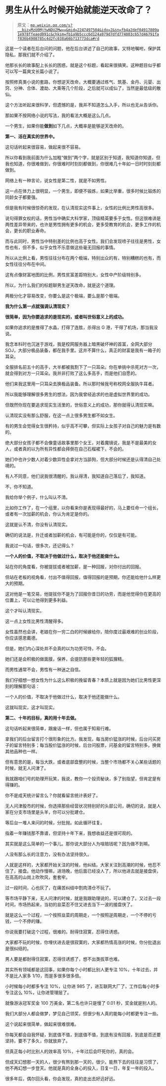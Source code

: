 # 男生从什么时候开始就能逆天改命了？

> 原文：[`mp.weixin.qq.com/s?__biz=MzU0MjYwNDU2Mw==&mid=2247497504&idx=2&sn=fb4a2def04917809a1e978ffeaed091c&chksm=fb1a9b5ccc6d124a979d7dfd774003c657d46791faf836b4908785c4d2fc038a66b713773dca#rd`](http://mp.weixin.qq.com/s?__biz=MzU0MjYwNDU2Mw==&mid=2247497504&idx=2&sn=fb4a2def04917809a1e978ffeaed091c&chksm=fb1a9b5ccc6d124a979d7dfd774003c657d46791faf836b4908785c4d2fc038a66b713773dca#rd)

这是一个读者在后台问的问题，他在后台讲述了自己的故事，又特地嘱咐，保护其隐私，那我们就不介绍了。

他那长长的故事配上长长的困惑，就是这个标题，看起来很搞笑。这种题目似乎都可以写一篇爽文长篇小说了。

按照修真类小说的套路，你想逆天改命，大概要通过练气、筑基、金丹、元婴、出窍、分神、合体、渡劫、大乘等几个阶段，之后就可以成仙了，当然是最低级的散仙。

这个方法听起来很科学，但遗憾的是，我并不知道怎么入手，所以也无从告诉你。

那如果不按网络小说的写法，我的看法大概是这么几点。

一个男生，如果你能**做到**如下几点，大概率是能够逆天改命的。

**第一、活在真实的世界中。** 

这句话听起来很容易，做起来很不容易。

所以你看到我前面为什么加粗“做到”两个字，就是区别于知道，我知道你知道，但我也知道，你很难做到，你很难时时刻刻都做到，你很难几十年如一日时时刻刻都做到。

网络上有一种言论，说女性是第二性，就是不如男性。

这一点在体力上很明显，一个男生，即便不锻炼，如果比举重，很多时候比锻炼的同龄女子都要强。

但是我有时候很惊奇的发现，在认清现实这件事上，女性的比例比男性高很多。

说句得罪女权的话，男性当中确实大科学家，顶级精英要多于女性。但这很难讲是两性差异带来的，也许是男性拥有更多的机会，更多受教育的机会，更多工作的机会，更长的职业寿命。

而与此同时，男性当中特别差的比例也高于女性。我们会发现喷子往往是男性，女性也有，但不多，似乎女性不乐意做这些毫无回报的事情。

所以从比例上看，男性往往分布在两个极端，特别出众的有，特别糟糕的也有，而女性往往分布在中间。

这有点像财富地图的比例，男性贫富差距特别大，女性中产阶级特别多。

所以，为什么我们的标题聊男生逆天改命，就是这个道理。

两极分化才容易改变，你要么是这个极端，要么是那个极端。

**我为什么第一点就强调认清现实？** 

**很简单，因为你要追求的是现实的，或者叫世俗意义上的成功。**

如果你追求的是推得了水晶，打得了连胜，杀得出 G 港，干得了机场，那当我没说。

我念本科时也沉迷于游戏，我是校网服务器上暗黑破坏神的首富，全网大部分 SOJ，大部分极品装备，都在我手里。这并不算什么，真正的财富是我有一箱子的耳朵。

全服排名前五十的高手，大半都被我割下了一只耳朵。你在单挑中杀死对方一次，就会得到对方一只耳朵。我并非打败了这么多高手，而是他们自愿的。

他们来我这里用一只耳朵去换极品装备。所以那时候我号称校网全服执牛耳者。

所以我能够理解很多男生的想法，因为我曾经追求的也是虚拟世界里的成功。

但既然你现在要追求现实生活里的，世俗意义上的成功，那你就得认清现实嘛。

认清现实没有那么舒服，在这一点上很多男生都不如女生。

有的男生会觉得女生很矜持，似乎高不可攀，但实际上女孩子对自己的魅力是有数的。

绝大部分女孩子都不会像童话故事里那个女王，对着魔镜说，我是不是最美的女人，或者真的以为所有异性都会拜倒在自己石榴裙下，不会的。

她们中也许少数人对着少数异性会拿对方当舔狗，但大部分时候还是认得清自己处境的。

有人不同意，他们说我很清醒的，我认得清，我知道自己落后了，我知道。

不，你不知道。

我给你举个例子，什么叫认不清。

比如你工作了，在一个组里，以你看来你是表现得最好的，马上要任命一个组长，或者有一次加薪的机会，你认为肯定是你的。

这就是认不清，你没有认清现实。

确切的说法是，升迁或者加薪的机会，有可能是你的，仅仅是有可能。

我说过一句话，很多次，还记得么？

**一个人的价值，不取决于他做过什么，取决于他还能做什么。**

站在你的角度看，你被提拔或者被加薪，是一种回报，对你付出的回报。

但站在老板的视角看，付出不值得回报，值得回报的是预期，你还能给他什么样更大的预期。

这对他是一笔交易，他提拔你不是为了回报你昔日的功劳，而是他觉得你在更高的位置上，可以让他得到更多利益。

这个才叫认清现实。

这一点上女性比男性清醒得多。

女性虽然也会讲，老娘在你一穷二白的时候嫁给你，陪你度过最艰难的创业阶段，你应该感恩戴德。

但是，她们内心深处并不会真的以为功劳可恃，不会。

她们还是会积极的做面膜，保养，会提防那些更年轻的狐狸精。

而男性通常不会，男性有一种迷之自信。

我们仔细想一想女性为什么这么积极的挽留青春？本质上就是因为她们比男性更深刻的理解那句话：

一个人的价值，不取决于他做过什么，取决于他还能做什么。

这就叫现实，这才叫现实。

**第二、十年的目标，真的用十年去做。** 

这句话听起来很简单，跟废话一样，但也属于知易行难。

拿我们的后台留言打个很形象的比方。我发现，每当房价猛涨的时候，后台问买房子的留言特别多；每当股价猛涨的时候，后台问股票，问基金的留言特别多。换做其他品种也一样。

但有意思的是，每当大跌，或者底部盘整的时候，当整个市场都不关心某些话题的时候，就无人问津了。

我就跟咱们号的助理开玩笑，我说，教你一个投资秘诀，多了别指望，但肯定是有得赚的。

你不是成天统计留言么？你就看留言统计表好了。

无人问津股市的时候，你选择那些经营状况特别好的头部公司，确切的说，就是人家在分支市场里是头羊，你可以分批建仓。

等后台一堆人来问的时候，分批抛。如此循环往复。

指着一年赚钱那不靠谱，但坚持十年下来，我想收益还是很可观的。

其实就是这么简单的一个事儿。那你说大部分人为啥赔钱呢？因为做不到嘛。

人没有那么长的注意力，没有办法坚持很久。

人就是这样的，大家都开始关注的时候，他纠结。大家关注到高潮的时候，他忍不住了，接盘。他动作慢嘛，进场晚，他后面已经没人了，所以他进去就是接盘侠，在高高的山岗上吹吹风，套套牢。

过一段时间，心也灰了，在痛苦纠结中割肉清仓不玩了。

等市场平静下来，无人问津的时候，就是我跟助理说的，可以建仓了。又过去一段时间，市场热起来，当初的韭菜忍不住又进去当下一波的接盘侠了。

就是这么一个过程，一个按照韭菜的周期走，一个按照逆周期走，一个不停的亏钱，一个不停的赚。

你说我要打破这个过程，很难的。耐得住寂寞，忍得住诱惑。

大家都不玩的时候，你埋伏进去是很寂寞的，大家都热情高涨的时候，你分批退出是很纠结的。

男人要是都耐得住寂寞，忍得住诱惑了，想不出类拔萃也难。

其实所有领域都是这回事，如果你每个小时都比别人更专注 10%，十年过去，并不是比人家多 1/10，而是多很多很多倍。

小时候每小时都多专注 10%，让你进 985 了，进互联网大厂了，工作后每小时多专注这么 10%，让你进管理层了。

就像游泳冠军奖金 100 万美金，第二名也许只是慢了 0.01 秒，奖金就是别人的。

我们大部分人都会做梦，梦见自己领奖，但很少有人真的能每小时都更专注一些。

这个说起来很简单，做起来很难很难。

你每天都会自我怀疑，到底值不值，到底值不值，到底有没有回报，到底是否还要坚持，要不了多久，你就放弃了。

但真正每小时比别人的效率高 10%，十年过后会吓死你的，真的会。

但成天幻想那一天的人，很少有熬到那一天的，很少。能熬下去的往往是习惯了，他不再幻想一步登天。他就是真的全身心的投入，日复一日，年复一年的投入。

很多年后，偶尔回头看，你会发现，真的走出去好远好远。